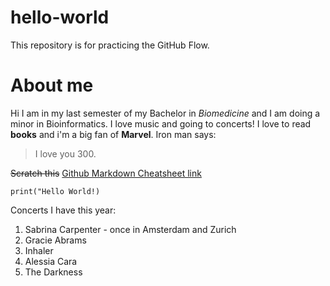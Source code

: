 # hello-world
This repository is for practicing the GitHub Flow.
# About me
Hi I am in my last semester of my Bachelor in _Biomedicine_ and I am doing a minor in Bioinformatics.  I love music and going to concerts! 
I love to read **books** and i'm a big fan of __Marvel__.
Iron man says: 
> I love you 300.

~~Scratch this~~
[Github Markdown Cheatsheet link](https://github.com/compbiozurich/UZH-BIO392/tree/master/course-material)

`print("Hello World!)`

Concerts I have this year:
1. Sabrina Carpenter - once in Amsterdam and Zurich
2. Gracie Abrams
3. Inhaler
4. Alessia Cara
5. The Darkness
